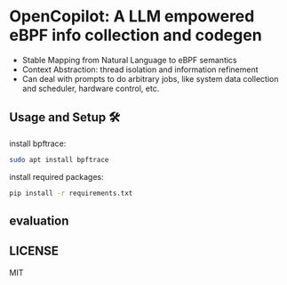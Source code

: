 # OpenCopilot: A LLM empowered eBPF info collection and codegen

- Stable Mapping from Natural Language to eBPF semantics
- Context Abstraction: thread isolation and information refinement 
- Can deal with prompts to do arbitrary jobs, like system data collection and scheduler, hardware control, etc.

## Usage and Setup 🛠

install bpftrace:

```sh
sudo apt install bpftrace
```

install required packages:

```sh
pip install -r requirements.txt
```

## evaluation


## LICENSE

MIT
